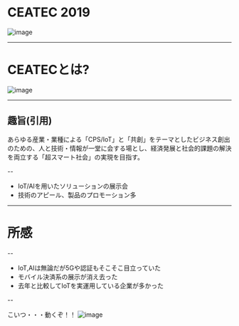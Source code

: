 # CEATEC 2019
![image](img/DSC_0057_3.JPG)

---

# CEATECとは?
![image](img/DSC_0058_3.JPG)

---

## 趣旨(引用)
あらゆる産業・業種による「CPS/IoT」と「共創」をテーマとしたビジネス創出のための、人と技術・情報が一堂に会する場とし、経済発展と社会的課題の解決を両立する「超スマート社会」の実現を目指す。

--

- IoT/AIを用いたソリューションの展示会
- 技術のアピール、製品のプロモーション多

---

# 所感

--

- IoT,AIは無論だが5Gや認証もそこそこ目立っていた
- モバイル決済系の展示が消え去った
- 去年と比較してIoTを実運用している企業が多かった

--

こいつ・・・動くぞ！！
![image](img/DSC_0065_2.JPG)

## 